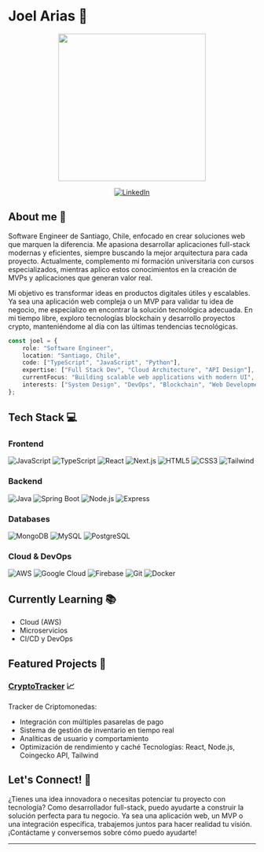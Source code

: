 # Joel Arias 🥷

<div align="center">
  <img src="https://media.giphy.com/media/qgQUggAC3Pfv687qPC/giphy.gif" width="300"/>
  
  [![LinkedIn](https://img.shields.io/badge/-LinkedIn-0077B5?style=flat-square&logo=linkedin&logoColor=white)]([tu-linkedin-ur](https://www.linkedin.com/in/joelariasparra/)l)
  


</div>

## About me 🚀
Software Engineer de Santiago, Chile, enfocado en crear soluciones web que marquen la diferencia. Me apasiona desarrollar aplicaciones full-stack modernas y eficientes, siempre buscando la mejor arquitectura para cada proyecto. Actualmente, complemento mi formación universitaria con cursos especializados, mientras aplico estos conocimientos en la creación de MVPs y aplicaciones que generan valor real.

Mi objetivo es transformar ideas en productos digitales útiles y escalables. Ya sea una aplicación web compleja o un MVP para validar tu idea de negocio, me especializo en encontrar la solución tecnológica adecuada. En mi tiempo libre, exploro tecnologías blockchain y desarrollo proyectos crypto, manteniéndome al día con las últimas tendencias tecnológicas.

```typescript
const joel = {
    role: "Software Engineer",
    location: "Santiago, Chile",
    code: ["TypeScript", "JavaScript", "Python"],
    expertise: ["Full Stack Dev", "Cloud Architecture", "API Design"],
    currentFocus: "Building scalable web applications with modern UI",
    interests: ["System Design", "DevOps", "Blockchain", "Web Development"]
};
```

## Tech Stack 💻

### Frontend
![JavaScript](https://img.shields.io/badge/-JavaScript-F7DF1E?style=flat-square&logo=javascript&logoColor=black)
![TypeScript](https://img.shields.io/badge/-TypeScript-3178C6?style=flat-square&logo=typescript&logoColor=white)
![React](https://img.shields.io/badge/-React-61DAFB?style=flat-square&logo=react&logoColor=black)
![Next.js](https://img.shields.io/badge/-Next.js-000000?style=flat-square&logo=next.js&logoColor=white)
![HTML5](https://img.shields.io/badge/-HTML5-E34F26?style=flat-square&logo=html5&logoColor=white)
![CSS3](https://img.shields.io/badge/-CSS3-1572B6?style=flat-square&logo=css3&logoColor=white)
![Tailwind](https://img.shields.io/badge/-Tailwind-38B2AC?style=flat-square&logo=tailwind-css&logoColor=white)

### Backend
![Java](https://img.shields.io/badge/-Java-007396?style=flat-square&logo=java&logoColor=white)
![Spring Boot](https://img.shields.io/badge/-Spring%20Boot-6DB33F?style=flat-square&logo=spring-boot&logoColor=white)
![Node.js](https://img.shields.io/badge/-Node.js-339933?style=flat-square&logo=node.js&logoColor=white)
![Express](https://img.shields.io/badge/-Express-000000?style=flat-square&logo=express&logoColor=white)

### Databases
![MongoDB](https://img.shields.io/badge/-MongoDB-47A248?style=flat-square&logo=mongodb&logoColor=white)
![MySQL](https://img.shields.io/badge/-MySQL-4479A1?style=flat-square&logo=mysql&logoColor=white)
![PostgreSQL](https://img.shields.io/badge/-PostgreSQL-336791?style=flat-square&logo=postgresql&logoColor=white)

### Cloud & DevOps
![AWS](https://img.shields.io/badge/-AWS-232F3E?style=flat-square&logo=amazon-aws&logoColor=white)
![Google Cloud](https://img.shields.io/badge/-Google%20Cloud-4285F4?style=flat-square&logo=google-cloud&logoColor=white)
![Firebase](https://img.shields.io/badge/-Firebase-FFCA28?style=flat-square&logo=firebase&logoColor=black)
![Git](https://img.shields.io/badge/-Git-F05032?style=flat-square&logo=git&logoColor=white)
![Docker](https://img.shields.io/badge/-Docker-2496ED?style=flat-square&logo=docker&logoColor=white)

## Currently Learning 📚
- Cloud (AWS)
- Microservicios
- CI/CD y DevOps

## Featured Projects 🌟

### [CryptoTracker](https://cryptotracker-joel-arias.vercel.app/) 📈
Tracker de Criptomonedas:
- Integración con múltiples pasarelas de pago
- Sistema de gestión de inventario en tiempo real
- Analíticas de usuario y comportamiento
- Optimización de rendimiento y caché
Tecnologías: React, Node.js, Coingecko API, Tailwind

## Let's Connect! 🤝
¿Tienes una idea innovadora o necesitas potenciar tu proyecto con tecnología? Como desarrollador full-stack, puedo ayudarte a construir la solución perfecta para tu negocio. Ya sea una aplicación web, un MVP o una integración específica, trabajemos juntos para hacer realidad tu visión. ¡Contáctame y conversemos sobre cómo puedo ayudarte!

---

